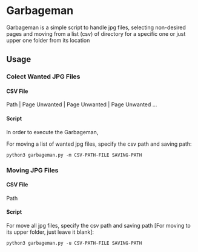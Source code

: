 # Garbageman
Garbageman is a simple script to handle jpg files, selecting non-desired pages and moving from a list (csv) of directory for a specific one or just upper one folder from its location

## Usage

### Colect Wanted JPG Files

#### CSV File

Path | Page Unwanted | Page Unwanted | Page Unwanted ...

#### Script

In order to execute the Garbageman,

For moving a list of wanted jpg files, specify the csv path and saving path:
```
python3 garbageman.py -m CSV-PATH-FILE SAVING-PATH
```

### Moving JPG Files

#### CSV File

Path

#### Script

For move all jpg files, specify the csv path and saving path [For moving to its upper folder, just leave it blank]:
```
python3 garbageman.py -u CSV-PATH-FILE SAVING-PATH
```
